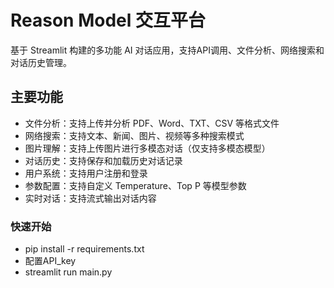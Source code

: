 # Reason Model 交互平台

基于 Streamlit 构建的多功能 AI 对话应用，支持API调用、文件分析、网络搜索和对话历史管理。

## 主要功能

- 文件分析：支持上传并分析 PDF、Word、TXT、CSV 等格式文件
- 网络搜索：支持文本、新闻、图片、视频等多种搜索模式
- 图片理解：支持上传图片进行多模态对话（仅支持多模态模型）
- 对话历史：支持保存和加载历史对话记录
- 用户系统：支持用户注册和登录
- 参数配置：支持自定义 Temperature、Top P 等模型参数
- 实时对话：支持流式输出对话内容

### 快速开始
 - pip install -r requirements.txt
 - 配置API_key
 - streamlit run main.py